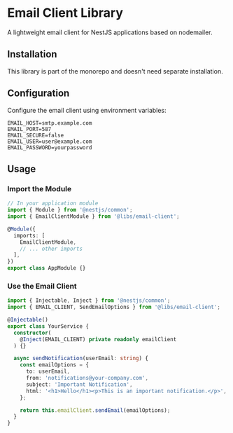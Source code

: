 # Email Client Library

A lightweight email client for NestJS applications based on nodemailer.

## Installation

This library is part of the monorepo and doesn't need separate installation.

## Configuration

Configure the email client using environment variables:

```
EMAIL_HOST=smtp.example.com
EMAIL_PORT=587
EMAIL_SECURE=false
EMAIL_USER=user@example.com
EMAIL_PASSWORD=yourpassword
```

## Usage

### Import the Module

```typescript
// In your application module
import { Module } from '@nestjs/common';
import { EmailClientModule } from '@libs/email-client';

@Module({
  imports: [
    EmailClientModule,
    // ... other imports
  ],
})
export class AppModule {}
```

### Use the Email Client

```typescript
import { Injectable, Inject } from '@nestjs/common';
import { EMAIL_CLIENT, SendEmailOptions } from '@libs/email-client';

@Injectable()
export class YourService {
  constructor(
    @Inject(EMAIL_CLIENT) private readonly emailClient
  ) {}

  async sendNotification(userEmail: string) {
    const emailOptions = {
      to: userEmail,
      from: 'notifications@your-company.com',
      subject: 'Important Notification',
      html: '<h1>Hello</h1><p>This is an important notification.</p>',
    };

    return this.emailClient.sendEmail(emailOptions);
  }
}
```

